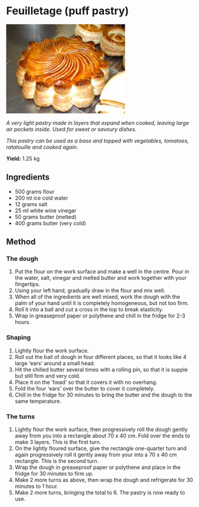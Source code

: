 # Feuilletage (puff pastry)

![Name](resources/puff-pastry.png)

*A very light pastry made in layers that expand when cooked, leaving large air pockets inside. Used for sweet or savoury dishes.*

*This pastry can be used as a base and topped with vegetables, tomatoes, ratatouille and cooked again.*

**Yield:** 1.25 kg

## Ingredients
- 500 grams flour
- 200 ml ice cold water
- 12 grams salt
- 25 ml white wine vinegar
- 50 grams butter (melted)
- 400 grams butter (very cold)

## Method
### The dough
1. Put the flour on the work surface and make a well in the centre. Pour in the water, salt, vinegar and melted butter and work together with your fingertips. 
1. Using your left hand, gradually draw in the flour and mix well. 
1. When all of the ingredients are well mixed, work the dough with the palm of your hand until it is completely homogeneous, but not too firm. 
1. Roll it into a ball and cut a cross in the top to break elasticity. 
1. Wrap in greaseproof paper or polythene and chill in the fridge for 2-3 hours.

### Shaping
1. Lightly flour the work surface. 
1. Roll out the ball of dough in four different places, so that it looks like 4 large 'ears' around a small head. 
1. Hit the chilled butter several times with a rolling pin, so that it is supple but still firm and very cold. 
1. Place it on the 'head' so that it covers it with no overhang. 
1. Fold the four 'ears' over the butter to cover it completely.
1. Chill in the fridge for 30 minutes to bring the butter and the dough to the same temperature.

### The turns
1. Lightly flour the work surface, then progressively roll the dough gently away from you into a rectangle about 70 x 40 cm. Fold over the ends to make 3 layers. This is the first turn.
1. On the lightly floured surface, give the rectangle one-quarter turn and again progressively roll it gently away from your into a 70 x 40 cm rectangle. This is the second turn.
1. Wrap the dough in greaseproof paper or polythene and place in the fridge for 30 minutes to firm up.
1. Make 2 more turns as above, then wrap the dough and refrigerate for 30 minutes to 1 hour.
1. Make 2 more turns, bringing the total to 6. The pastry is now ready to use.